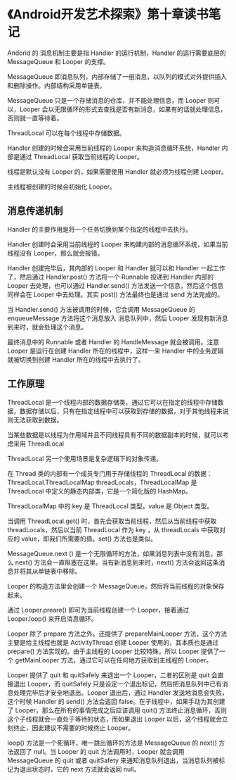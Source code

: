 # 《Android开发艺术探索》第十章读书笔记

Andorid 的 消息机制主要是指 Handler 的运行机制，Handler 的运行需要底层的 MessageQueue 和 Looper 的支撑。

MessageQueue 即消息队列，内部存储了一组消息，以队列的模式对外提供插入和删除操作。内部结构采用单链表。

MessageQueue 只是一个存储消息的仓库，并不能处理信息，而 Looper 则可以，Looper 会以无限循环的形式去查找是否有新消息，如果有的话就处理信息，否则就一直等待着。

ThreadLocal 可以在每个线程中存储数据。

Handler 创建的时候会采用当前线程的 Looper 来构造消息循环系统，Handler 内部是通过 ThreadLocal 获取当前线程的 Looper。

线程是默认没有 Looper 的，如果需要使用 Handler 就必须为线程创建 Looper。

主线程被创建的时候会初始化 Looper。



## 消息传递机制

Handler 的主要作用是将一个任务切换到某个指定的线程中去执行。

Handler 创建时会采用当前线程的 Looper 来构建内部的消息循环系统，如果当前线程没有 Looper，那么就会报错。

Handler 创建完毕后，其内部的 Looper 和 Handler 就可以和 Handler 一起工作了，然后通过 Handler.post() 方法将一个 Runnable 投递到 Handler 内部的 Looper 去处理，也可以通过 Handler.send() 方法发送一个信息，然后这个信息同样会在 Looper 中去处理。其实 post() 方法最终也是通过 send 方法完成的。



当 Handler.send() 方法被调用的时候，它会调用 MessageQueue 的 enqueueMessage 方法将这个消息放入 消息队列中，然后 Looper 发现有新消息到来时，就会处理这个消息。



最终消息中的 Runnable 或者 Handler 的 HandleMessage 就会被调用。注意 Looper 是运行在创建 Handler 所在的线程中，这样一来 Handler 中的业务逻辑就被切换到创建 Handler 所在的线程中去执行了。



## 工作原理



ThreadLocal 是一个线程内部的数据存储类，通过它可以在指定的线程中存储数据，数据存储以后，只有在指定线程中可以获取到存储的数据，对于其他线程来说则无法获取到数据。

当某些数据是以线程为作用域并且不同线程具有不同的数据副本的时候，就可以考虑采用 ThreadLocal



ThreadLocal 另一个使用场景是复杂逻辑下的对象传递。



在 Thread 类的内部有一个成员专门用于存储线程的 ThreadLocal 的数据：ThreadLocal.ThreadLocalMap threadLocals，ThreadLocalMap 是 ThreadLocal 中定义的静态内部类，它是一个简化版的 HashMap。

ThreadLocalMap 中的 key 是 ThreadLocal 类型，value 是 Object  类型。



当调用 ThreadLocal.get() 时，首先会获取当前线程，然后从当前线程中获取 threadLocals，然后以当前 ThreadLocal 作为 key ，从 threadLocals 中获取对应的 value，即我们所需要的值。set() 方法也是类似。



MessageQueue.next () 是一个无限循环的方法，如果消息列表中没有消息，那么 next() 方法会一直阻塞在这里。当有新消息到来时，next() 方法会返回这条消息并将其从单链表中移除。



Looper 的构造方法里会创建一个 MessageQueue，然后将当前线程的对象保存起来。



通过 Looper.preare() 即可为当前线程创建一个 Looper，接着通过 Looper.loop() 来开启消息循环。



Looper 除了 prepare 方法之外。还提供了 prepareMainLooper 方法，这个方法主要是给主线程也就是 ActivityThread 创建 Looper 使用的，其本质也是通过 prepare() 方法实现的。由于主线程的 Looper 比较特殊，所以 Looper 提供了一个 getMainLooper 方法，通过它可以在任何地方获取到主线程的 Looper。



Looper 提供了 quit 和 quitSafely 来退出一个 Looper，二者的区别是 quit 会直接退出 Looper，而 quitSafely 只是设定一个退出标记，然后把消息队列中已有消息处理完毕后才安全地退出。Looper 退出后，通过 Handler 发送地消息会失败，这个时候 Handler 的 send() 方法会返回 false。在子线程中，如果手动为其创建了 Looper，那么在所有的事情完成之后应该调用 quit() 方法终止消息循环，否则这个子线程就会一直处于等待的状态，而如果退出 Looper 以后，这个线程就会立刻终止，因此建议不需要的时候终止 Looper。



loop() 方法是一个死循环，唯一跳出循环的方法是 MessageQueue 的 next() 方法返回了 null。当 Looper 的 quit 方法调用时，Looper 就会调用 MessageQueue 的 quit 或者 quitSafety 来通知消息队列退出，当消息队列被标记为退出状态时，它的 next 方法就会返回 null。





